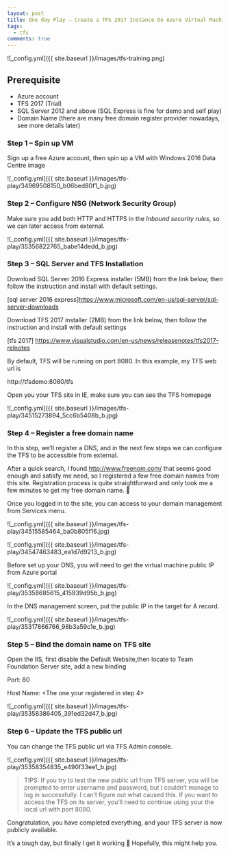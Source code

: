 ```yaml
---
layout: post
title: One day Play – Create a TFS 2017 Instance On Azure Virtual Machine
tags:  
  - tfs
comments: true
---
```


![_config.yml]({{ site.baseurl }}/images/tfs-training.png)
<!--more-->
## Prerequisite
* Azure account
* TFS 2017 (Trial)
* SQL Server 2012 and above (SQL Express is fine for demo and self play)
* Domain Name (there are many free domain register provider nowadays, see more details later)

### Step 1 – Spin up VM

Sign up a free Azure account, then spin up a VM with Windows 2016 Data Centre image

![_config.yml]({{ site.baseurl }}/images/tfs-play/34969508150_b06bed80f1_b.jpg)

### Step 2 – Configure NSG (Network Security Group)

Make sure you add both HTTP and HTTPS in the _Inbound security rules_, so we can later access from external.


![_config.yml]({{ site.baseurl }}/images/tfs-play/35356822765_babe14dedd_b.jpg)


### Step 3 – SQL Server and TFS Installation


Download SQL Server 2016 Express installer (5MB) from the link below, then follow the instruction and install with default settings.

[sql server 2016 express]https://www.microsoft.com/en-us/sql-server/sql-server-downloads

Download TFS 2017 installer (2MB) from the link below, then follow the instruction and install with default settings

[tfs 2017] https://www.visualstudio.com/en-us/news/releasenotes/tfs2017-relnotes

By default, TFS will be running on port 8080. In this example, my TFS web url is

http://tfsdemo:8080/tfs

Open you your TFS site in IE, make sure you can see the TFS homepage 


![_config.yml]({{ site.baseurl }}/images/tfs-play/34515273894_5cc6b5408b_b.jpg)


### Step 4 – Register a free domain name

In this step, we’ll register a DNS, and in the next few steps we can configure the TFS to be accessible from external.

After a quick search, I found http://www.freenom.com/ that seems good enough and satisfy me need, so I registered a few free domain names from this site. Registration process is quite straightforward and only took me a few minutes to get my free domain name. 🙂

Once you logged in to the site, you can access to your domain management from Services menu.


![_config.yml]({{ site.baseurl }}/images/tfs-play/34515585464_ba0b805f16.jpg)

![_config.yml]({{ site.baseurl }}/images/tfs-play/34547463483_ea1d7d9213_b.jpg)


Before set up your DNS, you will need to get the virtual machine public IP from Azure portal


![_config.yml]({{ site.baseurl }}/images/tfs-play/35358685615_415939d95b_b.jpg)


In the DNS management screen, put the public IP in the target for A record.

![_config.yml]({{ site.baseurl }}/images/tfs-play/35317866766_98b3a59c1e_b.jpg)

### Step 5 – Bind the domain name on TFS site

Open the IIS, first disable the Default Website,then locate to Team Foundation Server site, add a new binding

Port: 80

Host Name:  <The one your registered in step 4>

![_config.yml]({{ site.baseurl }}/images/tfs-play/35358386405_391ed32d47_b.jpg)


### Step 6 – Update the TFS public url

You can change the TFS public url via TFS Admin console.

![_config.yml]({{ site.baseurl }}/images/tfs-play/35358354835_e490f33ee1_b.jpg)


> TIPS: If you try to test the new public url from TFS server, you will be prompted to enter username and password, but I couldn’t manage to log in successfully. I can’t figure out what caused this.  If you want to access the TFS on its server, you’ll need to continue using your the local url with port 8080.


Congratulation, you have completed everything, and your TFS server is now publicly available.

It’s a tough day, but finally I get it working 🙂 Hopefully, this might help you.